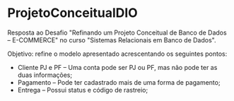 # ProjetoConceitualDIO
Resposta ao Desafio "Refinando um Projeto Conceitual de Banco de Dados – E-COMMERCE" no curso "Sistemas Relacionais em Banco de Dados". 

Objetivo: refine o modelo apresentado acrescentando os seguintes pontos:
- Cliente PJ e PF – Uma conta pode ser PJ ou PF, mas não pode ter as duas informações;
- Pagamento – Pode ter cadastrado mais de uma forma de pagamento;
- Entrega – Possui status e código de rastreio;
